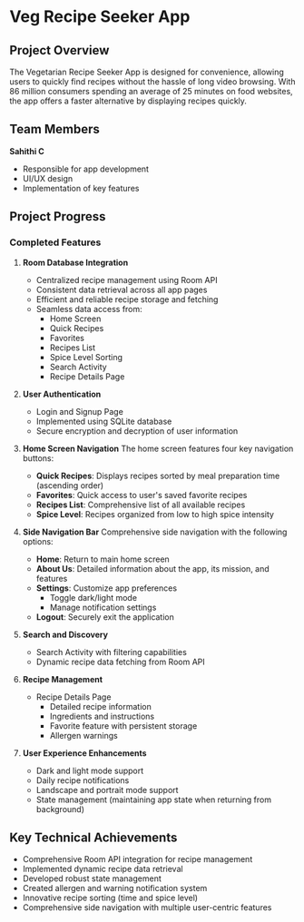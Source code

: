 # Veg Recipe Seeker App

## Project Overview

The Vegetarian Recipe Seeker App is designed for convenience, allowing users to quickly find recipes without the hassle of long video browsing. With 86 million consumers spending an average of 25 minutes on food websites, the app offers a faster alternative by displaying recipes quickly. 

## Team Members

**Sahithi C**
- Responsible for app development
- UI/UX design 
- Implementation of key features

## Project Progress

### Completed Features

1. **Room Database Integration**
   - Centralized recipe management using Room API
   - Consistent data retrieval across all app pages
   - Efficient and reliable recipe storage and fetching
   - Seamless data access from:
     * Home Screen
     * Quick Recipes
     * Favorites
     * Recipes List
     * Spice Level Sorting
     * Search Activity
     * Recipe Details Page

2. **User Authentication**
   - Login and Signup Page
   - Implemented using SQLite database
   - Secure encryption and decryption of user information

3. **Home Screen Navigation**
   The home screen features four key navigation buttons:
   - **Quick Recipes**: Displays recipes sorted by meal preparation time (ascending order)
   - **Favorites**: Quick access to user's saved favorite recipes
   - **Recipes List**: Comprehensive list of all available recipes
   - **Spice Level**: Recipes organized from low to high spice intensity

4. **Side Navigation Bar**
   Comprehensive side navigation with the following options:
   - **Home**: Return to main home screen
   - **About Us**: Detailed information about the app, its mission, and features
   - **Settings**: Customize app preferences
     * Toggle dark/light mode
     * Manage notification settings
   - **Logout**: Securely exit the application

5. **Search and Discovery**
   - Search Activity with filtering capabilities
   - Dynamic recipe data fetching from Room API

6. **Recipe Management**
   - Recipe Details Page
     * Detailed recipe information
     * Ingredients and instructions
     * Favorite feature with persistent storage
     * Allergen warnings

7. **User Experience Enhancements**
   - Dark and light mode support
   - Daily recipe notifications
   - Landscape and portrait mode support
   - State management (maintaining app state when returning from background)

## Key Technical Achievements

- Comprehensive Room API integration for recipe management
- Implemented dynamic recipe data retrieval
- Developed robust state management
- Created allergen and warning notification system
- Innovative recipe sorting (time and spice level)
- Comprehensive side navigation with multiple user-centric features
